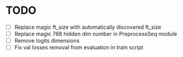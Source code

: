 # TODO

- [ ] Replace magic ft_size with automatically discovered ft_size
- [ ] Replace magic 768 hidden dim number in PreprocessSeq module
- [ ] Remove logits dimensions
- [ ] Fix val losses removal from evaluation in train script
